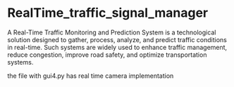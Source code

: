 # RealTime_traffic_signal_manager
A Real-Time Traffic Monitoring and Prediction System is a technological solution designed to gather, process, analyze, and predict traffic conditions in real-time. Such systems are widely used to enhance traffic management, reduce congestion, improve road safety, and optimize transportation systems.


the file with gui4.py has real time camera implementation 
